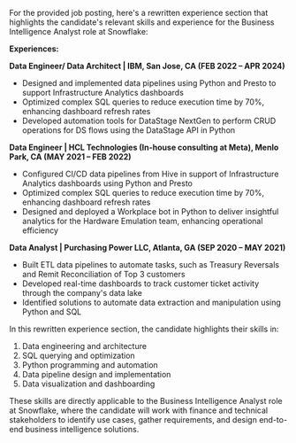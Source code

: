 For the provided job posting, here's a rewritten experience section that highlights the candidate's relevant skills and experience for the Business Intelligence Analyst role at Snowflake:

**Experiences:**

**Data Engineer/ Data Architect | IBM, San Jose, CA (FEB 2022 – APR 2024)**

* Designed and implemented data pipelines using Python and Presto to support Infrastructure Analytics dashboards
* Optimized complex SQL queries to reduce execution time by 70%, enhancing dashboard refresh rates
* Developed automation tools for DataStage NextGen to perform CRUD operations for DS flows using the DataStage API in Python

**Data Engineer | HCL Technologies (In-house consulting at Meta), Menlo Park, CA (MAY 2021 – FEB 2022)**

* Configured CI/CD data pipelines from Hive in support of Infrastructure Analytics dashboards using Python and Presto
* Optimized complex SQL queries to reduce execution time by 70%, enhancing dashboard refresh rates
* Designed and deployed a Workplace bot in Python to deliver insightful analytics for the Hardware Emulation team, enhancing operational efficiency

**Data Analyst | Purchasing Power LLC, Atlanta, GA (SEP 2020 – MAY 2021)**

* Built ETL data pipelines to automate tasks, such as Treasury Reversals and Remit Reconciliation of Top 3 customers
* Developed real-time dashboards to track customer ticket activity through the company's data lake
* Identified solutions to automate data extraction and manipulation using Python and SQL

In this rewritten experience section, the candidate highlights their skills in:

1. Data engineering and architecture
2. SQL querying and optimization
3. Python programming and automation
4. Data pipeline design and implementation
5. Data visualization and dashboarding

These skills are directly applicable to the Business Intelligence Analyst role at Snowflake, where the candidate will work with finance and technical stakeholders to identify use cases, gather requirements, and design end-to-end business intelligence solutions.